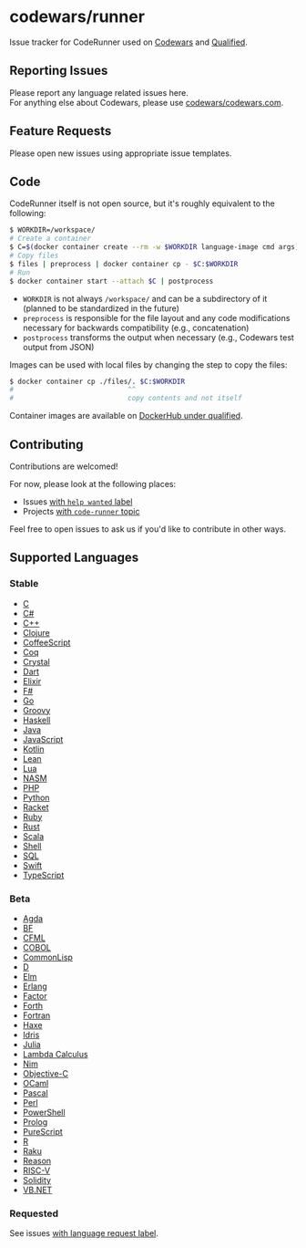 # codewars/runner

Issue tracker for CodeRunner used on [Codewars][codewars] and [Qualified][qualified].

## Reporting Issues

Please report any language related issues here.  
For anything else about Codewars, please use [codewars/codewars.com].

## Feature Requests

Please open new issues using appropriate issue templates.

## Code

CodeRunner itself is not open source, but it's roughly equivalent to the following:

```bash
$ WORKDIR=/workspace/
# Create a container
$ C=$(docker container create --rm -w $WORKDIR language-image cmd args)
# Copy files
$ files | preprocess | docker container cp - $C:$WORKDIR
# Run
$ docker container start --attach $C | postprocess
```

- `WORKDIR` is not always `/workspace/` and can be a subdirectory of it (planned to be standardized in the future)
- `preprocess` is responsible for the file layout and any code modifications necessary for backwards compatibility (e.g., concatenation)
- `postprocess` transforms the output when necessary (e.g., Codewars test output from JSON)

Images can be used with local files by changing the step to copy the files:

```bash
$ docker container cp ./files/. $C:$WORKDIR
#                            ^^
#                            copy contents and not itself
```

Container images are available on [DockerHub under qualified][qualified-dockerhub].

## Contributing

Contributions are welcomed!

For now, please look at the following places:

- Issues [with `help wanted` label][help-wanted]
- Projects [with `code-runner` topic][code-runner-projects]

Feel free to open issues to ask us if you'd like to contribute in other ways.

## Supported Languages

### Stable

- [C](https://docs.codewars.com/languages/c)
- [C#](https://docs.codewars.com/languages/csharp)
- [C++](https://docs.codewars.com/languages/cpp)
- [Clojure](https://docs.codewars.com/languages/clojure)
- [CoffeeScript](https://docs.codewars.com/languages/coffeescript)
- [Coq](https://docs.codewars.com/languages/coq)
- [Crystal](https://docs.codewars.com/languages/crystal)
- [Dart](https://docs.codewars.com/languages/dart)
- [Elixir](https://docs.codewars.com/languages/elixir)
- [F#](https://docs.codewars.com/languages/fsharp)
- [Go](https://docs.codewars.com/languages/go)
- [Groovy](https://docs.codewars.com/languages/groovy)
- [Haskell](https://docs.codewars.com/languages/haskell)
- [Java](https://docs.codewars.com/languages/java)
- [JavaScript](https://docs.codewars.com/languages/javascript)
- [Kotlin](https://docs.codewars.com/languages/kotlin)
- [Lean](https://docs.codewars.com/languages/lean)
- [Lua](https://docs.codewars.com/languages/lua)
- [NASM](https://docs.codewars.com/languages/nasm)
- [PHP](https://docs.codewars.com/languages/php)
- [Python](https://docs.codewars.com/languages/python)
- [Racket](https://docs.codewars.com/languages/racket)
- [Ruby](https://docs.codewars.com/languages/ruby)
- [Rust](https://docs.codewars.com/languages/rust)
- [Scala](https://docs.codewars.com/languages/scala)
- [Shell](https://docs.codewars.com/languages/shell)
- [SQL](https://docs.codewars.com/languages/sql)
- [Swift](https://docs.codewars.com/languages/swift)
- [TypeScript](https://docs.codewars.com/languages/typescript)

### Beta

- [Agda](https://docs.codewars.com/languages/agda)
- [BF](https://docs.codewars.com/languages/bf)
- [CFML](https://docs.codewars.com/languages/cfml)
- [COBOL](https://docs.codewars.com/languages/cobol)
- [CommonLisp](https://docs.codewars.com/languages/commonlisp)
- [D](https://docs.codewars.com/languages/d)
- [Elm](https://docs.codewars.com/languages/elm)
- [Erlang](https://docs.codewars.com/languages/erlang)
- [Factor](https://docs.codewars.com/languages/factor)
- [Forth](https://docs.codewars.com/languages/forth)
- [Fortran](https://docs.codewars.com/languages/fortran)
- [Haxe](https://docs.codewars.com/languages/haxe)
- [Idris](https://docs.codewars.com/languages/idris)
- [Julia](https://docs.codewars.com/languages/julia)
- [Lambda Calculus](https://docs.codewars.com/languages/lambdacalc)
- [Nim](https://docs.codewars.com/languages/nim)
- [Objective-C](https://docs.codewars.com/languages/objc)
- [OCaml](https://docs.codewars.com/languages/ocaml)
- [Pascal](https://docs.codewars.com/languages/pascal)
- [Perl](https://docs.codewars.com/languages/perl)
- [PowerShell](https://docs.codewars.com/languages/powershell)
- [Prolog](https://docs.codewars.com/languages/prolog)
- [PureScript](https://docs.codewars.com/languages/purescript)
- [R](https://docs.codewars.com/languages/r)
- [Raku](https://docs.codewars.com/languages/raku)
- [Reason](https://docs.codewars.com/languages/reason)
- [RISC-V](https://docs.codewars.com/languages/riscv)
- [Solidity](https://docs.codewars.com/languages/solidity)
- [VB.NET](https://docs.codewars.com/languages/vb)

### Requested

See issues [with language request label][language-requests].

[codewars]: https://www.codewars.com
[qualified]: https://www.qualified.io
[codewars/codewars.com]: https://github.com/codewars/codewars.com
[qualified-dockerhub]: https://hub.docker.com/u/qualified
[help-wanted]: https://github.com/codewars/runner/issues?q=label%3A%22help+wanted%22+is%3Aissue+is%3Aopen+sort%3Aupdated-desc
[code-runner-projects]: https://github.com/search?q=topic%3Acode-runner+org%3Acodewars&type=Repositories
[language-requests]: https://github.com/codewars/runner/issues?q=is%3Aissue+is%3Aopen+sort%3Aupdated-desc+label%3Arequest%2Flanguage
